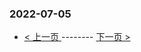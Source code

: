 ### 2022-07-05 
 

- [ < 上一页 ](https://github.com/able8/weibo-hot-record/blob/master/2022-07-04.md) -------- [ 下一页 > ](https://github.com/able8/weibo-hot-record/blob/master/2022-07-06.md)